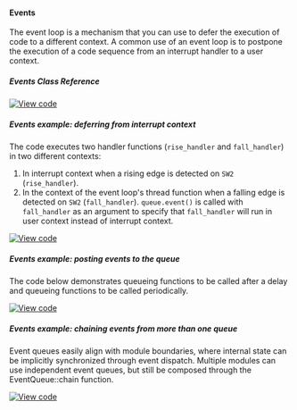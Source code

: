 #### Events

The event loop is a mechanism that you can use to defer the execution of code to a different context. A common use of an event loop is to postpone the execution of a code sequence from an interrupt handler to a user context.

##### Events Class Reference

[![View code](https://www.mbed.com/embed/?type=library)](https://docs.mbed.com/docs/mbed-os-api/en/mbed-os-5.5/api/Event_8h_source.html)

##### Events example: deferring from interrupt context

The code executes two handler functions (`rise_handler` and `fall_handler`) in two different contexts:

1. In interrupt context when a rising edge is detected on `SW2` (`rise_handler`).
2. In the context of the event loop's thread function when a falling edge is detected on `SW2` (`fall_handler`). `queue.event()` is called with `fall_handler` as an argument to specify that `fall_handler` will run in user context instead of interrupt context.

[![View code](https://www.mbed.com/embed/?url=https://developer.mbed.org/teams/mbed_example/code/events_ex_1/)](https://developer.mbed.org/teams/mbed_example/code/events_ex_1/file/6ae734681f16/main.cpp)

##### Events example: posting events to the queue

The code below demonstrates queueing functions to be called after a delay and queueing functions to be called periodically.

[![View code](https://www.mbed.com/embed/?url=https://developer.mbed.org/teams/mbed_example/code/events_ex_2/)](https://developer.mbed.org/teams/mbed_example/code/events_ex_2/file/488fe91e2e80/main.cpp)

##### Events example: chaining events from more than one queue

Event queues easily align with module boundaries, where internal state can be
implicitly synchronized through event dispatch. Multiple modules can use
independent event queues, but still be composed through the EventQueue::chain function.

[![View code](https://www.mbed.com/embed/?url=https://developer.mbed.org/teams/mbed_example/code/events_ex_3/)](https://developer.mbed.org/teams/mbed_example/code/events_ex_3/file/fca134a32b61/main.cpp)
